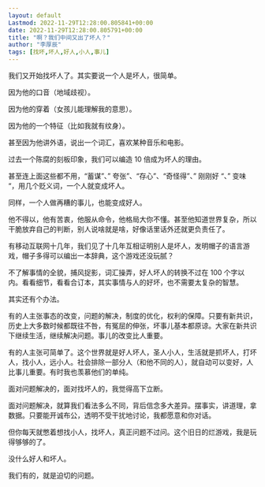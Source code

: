 ```yaml
---
layout: default
Lastmod: 2022-11-29T12:28:00.805841+00:00
date: 2022-11-29T12:28:00.805791+00:00
title: "啊？我们中间又出了坏人？"
author: "李厚辰"
tags: [找坏,坏人,好人,小人,事儿]
---
```


我们又开始找坏人了。其实要说一个人是坏人，很简单。

因为他的口音（地域歧视）。

因为他的穿着（女孩儿能理解我的意思）。

因为他的一个特征（比如我就有纹身）。

甚至因为他讲外语，说出一个词汇，喜欢某种音乐和电影。

过去一个陈腐的刻板印象，我们可以编造 10 倍成为坏人的理由。

甚至连上面这些都不用，“蓄谋”、” 夸张”、“存心”、“奇怪得”、” 刚刚好 “、” 变味 “，用几个贬义词，一个人就变成坏人。

同样，一个人做再糟的事儿，也能变成好人。

他不得以，他有苦衷，他服从命令，他格局大你不懂。甚至他知道世界复杂，所以干脆放弃自己的判断，别人说啥就是啥，好像话里话外还就更负责任了。

有移动互联网十几年，我们见了十几年互相证明别人是坏人，发明帽子的语言游戏，帽子多得可以编出一本辞典，这个游戏还没玩腻？

不了解事情的全貌，捕风捉影，词汇操弄，好人坏人的转换不过在 100 个字以内。看看细节，看看合订本，其实事情与人的好坏，也不需要太复杂的智慧。

其实还有个办法。

有的人主张事态的改变，问题的解决，制度的优化，权利的保障。只要有新共识，历史上大多数时候都既往不咎，有冤屈的伸张，坏事儿基本都原谅。大家在新共识下继续生活，继续解决问题。事儿的改变比人重要。

有的人主张可简单了。这个世界就是好人坏人，圣人小人，生活就是抓坏人，打坏人，找小人，远小人。社会排除一部分人（和他不同的人），就自动可以变好，人比事儿重要。有时我也羡慕他们的单纯。

面对问题解决的，面对找坏人的，我觉得高下立断。

面对问题解决，就算我们看法多么不同，背后信念多大差异。摆事实，讲道理，拿数据。只要能开诚布公，透明不受干扰地讨论，我都愿意和你对话。

但你每天就憋着想找小人，找坏人，真正问题不过问。这个旧日的烂游戏，我是玩得够够的了。

没什么好人和坏人。

我们有的，就是迫切的问题。

